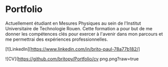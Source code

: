 # Portfolio
Actuellement étudiant en Mesures Physiques au sein de l'Institut Universitaire de
Technologie Rouen. Cette formation a pour but de me donner les compétences
clés pour exercer à l'avenir dans mon parcours et me permettrai des expériences
professionnelles.

<div id="top"></div>
<!--
*** Thanks for checking out the Best-README-Template. If you have a suggestion
*** that would make this better, please fork the repo and create a pull request
*** or simply open an issue with the tag "enhancement".
*** Don't forget to give the project a star!
*** Thanks again! Now go create something AMAZING! :D
-->



<!-- PROJECT SHIELDS -->
<!--
*** I'm using markdown "reference style" links for readability.
*** Reference links are enclosed in brackets [ ] instead of parentheses ( ).
*** See the bottom of this document for the declaration of the reference variables
*** for contributors-url, forks-url, etc. This is an optional, concise syntax you may use.
*** https://www.markdownguide.org/basic-syntax/#reference-style-links
-->
[![LinkedIn][https://www.linkedin.com/in/brito-paul-78a77b182/]

![CV](https://github.com/britopy/Portfolio/cv png.png?raw=true

